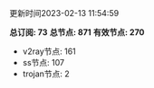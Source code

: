 更新时间2023-02-13 11:54:59

**总订阅: 73**
**总节点: 871**
**有效节点: 270**
- v2ray节点: 161
- ss节点: 107
- trojan节点: 2
